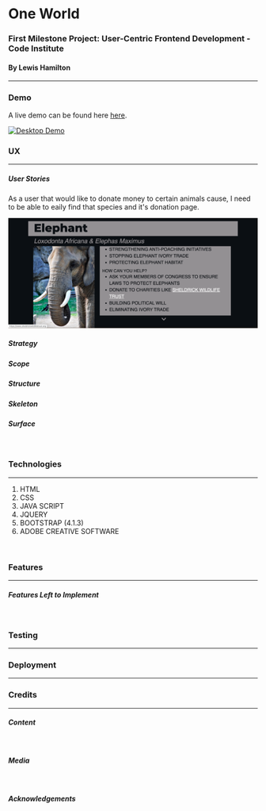 <h1>One World</h1>
<h3>First Milestone Project: User-Centric Frontend Development - Code Institute</h3>
<h4>By Lewis Hamilton</h4>
<hr>
<h3>Demo</h3>
<p>A live demo can be found here <a href="#" rel="nofollow" target="_blank">here</a>.</p>
<a target="_blank" rel="noopener noreferrer" href="#"><img src="https://media.giphy.com/media/QzB1q3dQycEPFj1jqT/giphy.gif" alt="Desktop Demo" title="Desktop Demo" style="max-width:100%;"></a>
<br>
<h3>UX</h3>
<hr>
<h5>User Stories</h5>
<p>As a user that would like to donate money to certain animals cause, I need to be able to eaily find that species and it's donation page.</p>
<img src="one-world/assets/images/donate.png">
<h5>Strategy</h5>
<h5>Scope</h5>
<h5>Structure</h5>
<h5>Skeleton</h5>
<h5>Surface</h5>
<br>
<h3>Technologies</h3>
<hr>
<ol>
<li>HTML</li>
<li>CSS</li>
<li>JAVA SCRIPT</li>
<li>JQUERY</li>
<li>BOOTSTRAP (4.1.3)</li>
<li>ADOBE CREATIVE SOFTWARE</li>
</ol>
<br>
<h3>Features</h3>
<hr>
<h5>Features Left to Implement</h5>
<br>
<h3>Testing</h3>
<hr>
<h3>Deployment</h3>
<hr>
<h3>Credits</h3>
<hr>
<h5>Content</h5>
<br>
<h5>Media</h5>
<br>
<h5>Acknowledgements</h5>







